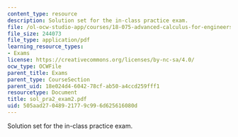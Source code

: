 ```yaml
---
content_type: resource
description: Solution set for the in-class practice exam.
file: /ol-ocw-studio-app/courses/18-075-advanced-calculus-for-engineers-fall-2004/505aad27048921779c996d625616080d_sol_pra2_exam2.pdf
file_size: 244073
file_type: application/pdf
learning_resource_types:
- Exams
license: https://creativecommons.org/licenses/by-nc-sa/4.0/
ocw_type: OCWFile
parent_title: Exams
parent_type: CourseSection
parent_uid: 18e024d4-6042-78cf-ab50-a4ccd259fff1
resourcetype: Document
title: sol_pra2_exam2.pdf
uid: 505aad27-0489-2177-9c99-6d625616080d
---
```

Solution set for the in-class practice exam.